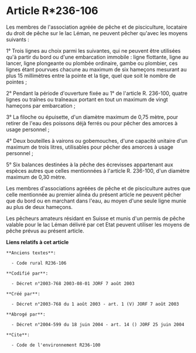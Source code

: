 # Article R*236-106

Les membres de l'association agréée de pêche et de pisciculture, locataire du droit de pêche sur le lac Léman, ne peuvent
pêcher qu'avec les moyens suivants :

1° Trois lignes au choix parmi les suivantes, qui ne peuvent être utilisées qu'à partir du bord ou d'une embarcation
immobile : ligne flottante, ligne au lancer, ligne plongeante ou plombée ordinaire, gambe ou plombier, ces lignes étant
pourvues chacune au maximum de six hameçons mesurant au plus 15 millimètres entre la pointe et la tige, quel que soit le
nombre de pointes ;

2° Pendant la période d'ouverture fixée au 1° de l'article R. 236-100, quatre lignes ou traînes ou traîneaux portant en tout
un maximum de vingt hameçons par embarcation ;

3° La filoche ou épuisette, d'un diamètre maximum de 0,75 mètre, pour retirer de l'eau des poissons déjà ferrés ou pour
pêcher des amorces à usage personnel ;

4° Deux bouteilles à vairons ou gobemouches, d'une capacité unitaire d'un maximum de trois litres, utilisables pour pêcher
des amorces à usage personnel ;

5° Six balances destinées à la pêche des écrevisses appartenant aux espèces autres que celles mentionnées à l'article R.
236-100, d'un diamètre maximum de 0,30 mètre.

Les membres d'associations agréées de pêche et de pisciculture autres que celle mentionnée au premier alinéa du présent
article ne peuvent pêcher que du bord ou en marchant dans l'eau, au moyen d'une seule ligne munie au plus de deux hameçons.

Les pêcheurs amateurs résidant en Suisse et munis d'un permis de pêche valable pour le lac Léman délivré par cet Etat peuvent
utiliser les moyens de pêche prévus au présent article.

**Liens relatifs à cet article**

	**Anciens textes**:

	  - Code rural R236-106

	**Codifié par**:

	  - Décret n°2003-768 2003-08-01 JORF 7 août 2003

	**Créé par**:

	  - Décret n°2003-768 du 1 août 2003 - art. 1 (V) JORF 7 août 2003

	**Abrogé par**:

	  - Décret n°2004-599 du 18 juin 2004 - art. 14 () JORF 25 juin 2004

	**Cite**:

	  - Code de l'environnement R236-100
